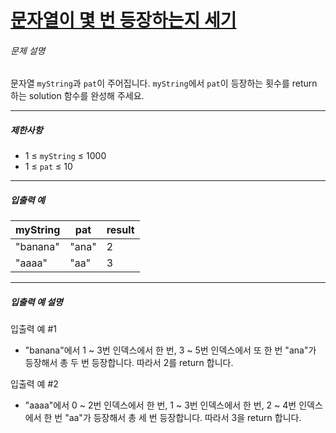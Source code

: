 # [문자열이 몇 번 등장하는지 세기](https://school.programmers.co.kr/learn/courses/30/lessons/181871)


###### 문제 설명


문자열 `myString`과 `pat`이 주어집니다. `myString`에서 `pat`이 등장하는 횟수를 return 하는 solution 함수를 완성해 주세요.




---


##### 제한사항


* 1 ≤ `myString` ≤ 1000
* 1 ≤ `pat` ≤ 10




---


##### 입출력 예




| myString | pat | result |
| --- | --- | --- |
| "banana" | "ana" | 2 |
| "aaaa" | "aa" | 3 |




---


##### 입출력 예 설명


입출력 예 \#1


* "banana"에서 1 \~ 3번 인덱스에서 한 번, 3 \~ 5번 인덱스에서 또 한 번 "ana"가 등장해서 총 두 번 등장합니다. 따라서 2를 return 합니다.


입출력 예 \#2


* "aaaa"에서 0 \~ 2번 인덱스에서 한 번, 1 \~ 3번 인덱스에서 한 번, 2 \~ 4번 인덱스에서 한 번 "aa"가 등장해서 총 세 번 등장합니다. 따라서 3을 return 합니다.



